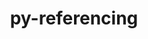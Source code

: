 ---
title: "py-referencing"
layout: cache
categories: [package, develop-2024-10-06]
meta: {"versions": ["0.35.1"], "compilers": ["gcc@=11.1.0", "gcc@=11.4.0", "gcc@=7.5.0", "gcc@=9.4.0"], "oss": ["ubuntu18.04", "ubuntu20.04", "ubuntu22.04"], "platforms": ["linux"], "targets": ["neoverse_v1", "neoverse_v2", "ppc64le", "x86_64_v3"], "stacks": ["data-vis-sdk", "e4s", "e4s-neoverse-v2", "e4s-neoverse_v1", "e4s-power", "radiuss", "root"], "num_specs": 14, "num_specs_by_stack": {"root": 14, "radiuss": 2, "e4s-power": 2, "data-vis-sdk": 2, "e4s-neoverse_v1": 2, "e4s-neoverse-v2": 2, "e4s": 4}}
spec_details: [{"hash": "nsnjnoh66apb6wehyild2rrdzdeko3bu", "compiler": "gcc@=7.5.0", "versions": ["0.35.1"], "os": "ubuntu18.04", "platform": "linux", "target": "x86_64_v3", "variants": ["build_system=python_pip"], "stacks": ["root", "radiuss"], "size": "-", "tarball": "https://binaries.spack.io/develop-2024-10-06/build_cache/linux-ubuntu18.04-x86_64_v3/gcc-7.5.0/py-referencing-0.35.1/linux-ubuntu18.04-x86_64_v3-gcc-7.5.0-py-referencing-0.35.1-nsnjnoh66apb6wehyild2rrdzdeko3bu.spack"}, {"hash": "ftbqe2qccmxnvi247wodhy3bc7yrrzrq", "compiler": "gcc@=7.5.0", "versions": ["0.35.1"], "os": "ubuntu18.04", "platform": "linux", "target": "x86_64_v3", "variants": ["build_system=python_pip"], "stacks": ["root", "radiuss"], "size": "-", "tarball": "https://binaries.spack.io/develop-2024-10-06/build_cache/linux-ubuntu18.04-x86_64_v3/gcc-7.5.0/py-referencing-0.35.1/linux-ubuntu18.04-x86_64_v3-gcc-7.5.0-py-referencing-0.35.1-ftbqe2qccmxnvi247wodhy3bc7yrrzrq.spack"}, {"hash": "csknnkv4iwa3zcakdtpxuds2xiai54dn", "compiler": "gcc@=9.4.0", "versions": ["0.35.1"], "os": "ubuntu20.04", "platform": "linux", "target": "ppc64le", "variants": ["build_system=python_pip"], "stacks": ["e4s-power", "root"], "size": "-", "tarball": "https://binaries.spack.io/develop-2024-10-06/build_cache/linux-ubuntu20.04-ppc64le/gcc-9.4.0/py-referencing-0.35.1/linux-ubuntu20.04-ppc64le-gcc-9.4.0-py-referencing-0.35.1-csknnkv4iwa3zcakdtpxuds2xiai54dn.spack"}, {"hash": "5mvvb2b2o4zrbdegtgmdpap6md3jmeb6", "compiler": "gcc@=9.4.0", "versions": ["0.35.1"], "os": "ubuntu20.04", "platform": "linux", "target": "ppc64le", "variants": ["build_system=python_pip"], "stacks": ["e4s-power", "root"], "size": "-", "tarball": "https://binaries.spack.io/develop-2024-10-06/build_cache/linux-ubuntu20.04-ppc64le/gcc-9.4.0/py-referencing-0.35.1/linux-ubuntu20.04-ppc64le-gcc-9.4.0-py-referencing-0.35.1-5mvvb2b2o4zrbdegtgmdpap6md3jmeb6.spack"}, {"hash": "gpd4fbcpjntacxfwdoxrfhymf2rqq4st", "compiler": "gcc@=11.1.0", "versions": ["0.35.1"], "os": "ubuntu20.04", "platform": "linux", "target": "x86_64_v3", "variants": ["build_system=python_pip"], "stacks": ["data-vis-sdk", "root"], "size": "-", "tarball": "https://binaries.spack.io/develop-2024-10-06/build_cache/linux-ubuntu20.04-x86_64_v3/gcc-11.1.0/py-referencing-0.35.1/linux-ubuntu20.04-x86_64_v3-gcc-11.1.0-py-referencing-0.35.1-gpd4fbcpjntacxfwdoxrfhymf2rqq4st.spack"}, {"hash": "3batltd37k4q4is3rwytefdqzlw3jpao", "compiler": "gcc@=11.1.0", "versions": ["0.35.1"], "os": "ubuntu20.04", "platform": "linux", "target": "x86_64_v3", "variants": ["build_system=python_pip"], "stacks": ["data-vis-sdk", "root"], "size": "-", "tarball": "https://binaries.spack.io/develop-2024-10-06/build_cache/linux-ubuntu20.04-x86_64_v3/gcc-11.1.0/py-referencing-0.35.1/linux-ubuntu20.04-x86_64_v3-gcc-11.1.0-py-referencing-0.35.1-3batltd37k4q4is3rwytefdqzlw3jpao.spack"}, {"hash": "s6xycvt6pfkyytbaawaobccuhidm4rek", "compiler": "gcc@=11.4.0", "versions": ["0.35.1"], "os": "ubuntu22.04", "platform": "linux", "target": "neoverse_v1", "variants": ["build_system=python_pip"], "stacks": ["e4s-neoverse_v1", "root"], "size": "-", "tarball": "https://binaries.spack.io/develop-2024-10-06/build_cache/linux-ubuntu22.04-neoverse_v1/gcc-11.4.0/py-referencing-0.35.1/linux-ubuntu22.04-neoverse_v1-gcc-11.4.0-py-referencing-0.35.1-s6xycvt6pfkyytbaawaobccuhidm4rek.spack"}, {"hash": "6fmjo4vrq6eedyi3ugedgzbvkb4dn4be", "compiler": "gcc@=11.4.0", "versions": ["0.35.1"], "os": "ubuntu22.04", "platform": "linux", "target": "neoverse_v1", "variants": ["build_system=python_pip"], "stacks": ["e4s-neoverse_v1", "root"], "size": "-", "tarball": "https://binaries.spack.io/develop-2024-10-06/build_cache/linux-ubuntu22.04-neoverse_v1/gcc-11.4.0/py-referencing-0.35.1/linux-ubuntu22.04-neoverse_v1-gcc-11.4.0-py-referencing-0.35.1-6fmjo4vrq6eedyi3ugedgzbvkb4dn4be.spack"}, {"hash": "dgjwpokthzmv6wq5h5xrwkjittbkzyxw", "compiler": "gcc@=11.4.0", "versions": ["0.35.1"], "os": "ubuntu22.04", "platform": "linux", "target": "neoverse_v2", "variants": ["build_system=python_pip"], "stacks": ["e4s-neoverse-v2", "root"], "size": "-", "tarball": "https://binaries.spack.io/develop-2024-10-06/build_cache/linux-ubuntu22.04-neoverse_v2/gcc-11.4.0/py-referencing-0.35.1/linux-ubuntu22.04-neoverse_v2-gcc-11.4.0-py-referencing-0.35.1-dgjwpokthzmv6wq5h5xrwkjittbkzyxw.spack"}, {"hash": "jjiovfukibcd2taw3az5hfarlx6bztc7", "compiler": "gcc@=11.4.0", "versions": ["0.35.1"], "os": "ubuntu22.04", "platform": "linux", "target": "neoverse_v2", "variants": ["build_system=python_pip"], "stacks": ["e4s-neoverse-v2", "root"], "size": "-", "tarball": "https://binaries.spack.io/develop-2024-10-06/build_cache/linux-ubuntu22.04-neoverse_v2/gcc-11.4.0/py-referencing-0.35.1/linux-ubuntu22.04-neoverse_v2-gcc-11.4.0-py-referencing-0.35.1-jjiovfukibcd2taw3az5hfarlx6bztc7.spack"}, {"hash": "6f2locsmwgegvenuxb2secnyx4y2vwjn", "compiler": "gcc@=11.4.0", "versions": ["0.35.1"], "os": "ubuntu22.04", "platform": "linux", "target": "x86_64_v3", "variants": ["build_system=python_pip"], "stacks": ["e4s", "root"], "size": "-", "tarball": "https://binaries.spack.io/develop-2024-10-06/build_cache/linux-ubuntu22.04-x86_64_v3/gcc-11.4.0/py-referencing-0.35.1/linux-ubuntu22.04-x86_64_v3-gcc-11.4.0-py-referencing-0.35.1-6f2locsmwgegvenuxb2secnyx4y2vwjn.spack"}, {"hash": "chp4sqwltdhbwppbfruypbeu4ujmz5n7", "compiler": "gcc@=11.4.0", "versions": ["0.35.1"], "os": "ubuntu22.04", "platform": "linux", "target": "x86_64_v3", "variants": ["build_system=python_pip"], "stacks": ["e4s", "root"], "size": "-", "tarball": "https://binaries.spack.io/develop-2024-10-06/build_cache/linux-ubuntu22.04-x86_64_v3/gcc-11.4.0/py-referencing-0.35.1/linux-ubuntu22.04-x86_64_v3-gcc-11.4.0-py-referencing-0.35.1-chp4sqwltdhbwppbfruypbeu4ujmz5n7.spack"}, {"hash": "x3j5o67r3eoaziyi6b7ke27lkxv3izde", "compiler": "gcc@=11.4.0", "versions": ["0.35.1"], "os": "ubuntu22.04", "platform": "linux", "target": "x86_64_v3", "variants": ["build_system=python_pip"], "stacks": ["e4s", "root"], "size": "-", "tarball": "https://binaries.spack.io/develop-2024-10-06/build_cache/linux-ubuntu22.04-x86_64_v3/gcc-11.4.0/py-referencing-0.35.1/linux-ubuntu22.04-x86_64_v3-gcc-11.4.0-py-referencing-0.35.1-x3j5o67r3eoaziyi6b7ke27lkxv3izde.spack"}, {"hash": "kkskndcwxeqqogy33ctguj2d4jdg4y5l", "compiler": "gcc@=11.4.0", "versions": ["0.35.1"], "os": "ubuntu22.04", "platform": "linux", "target": "x86_64_v3", "variants": ["build_system=python_pip"], "stacks": ["e4s", "root"], "size": "-", "tarball": "https://binaries.spack.io/develop-2024-10-06/build_cache/linux-ubuntu22.04-x86_64_v3/gcc-11.4.0/py-referencing-0.35.1/linux-ubuntu22.04-x86_64_v3-gcc-11.4.0-py-referencing-0.35.1-kkskndcwxeqqogy33ctguj2d4jdg4y5l.spack"}]
---